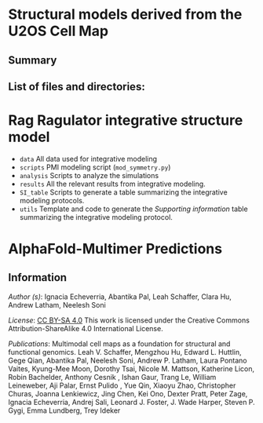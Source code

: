 # Structural models derived from the U2OS Cell Map 

## Summary


## List of files and directories:

# Rag Ragulator integrative structure model

- `data` All data used for integrative modeling
- `scripts` PMI modeling script (`mod_symmetry.py`)
- `analysis` Scripts to analyze the simulations 
- `results` All the relevant results from integrative modeling.
- `SI_table` Scripts to generate a table summarizing the integrative modeling protocols.
- `utils` Template and code to generate the <em>Supporting information</em> table summarizing the integrative modeling protocol.

# AlphaFold-Multimer Predictions

## Information

*Author (s)*: Ignacia Echeverria, Abantika Pal, Leah Schaffer, Clara Hu, Andrew Latham, Neelesh Soni 

_License_: [CC BY-SA 4.0](https://creativecommons.org/licenses/by-sa/4.0/) This work is licensed under the Creative Commons Attribution-ShareAlike 4.0 International License.

_Publications_: Multimodal cell maps as a foundation for structural and functional genomics. Leah V. Schaffer, Mengzhou Hu, Edward L. Huttlin, Gege Qian, Abantika Pal, Neelesh Soni, Andrew P. Latham, Laura Pontano Vaites, Kyung-Mee Moon, Dorothy Tsai, Nicole M. Mattson, Katherine Licon, Robin Bachelder, Anthony Cesnik , Ishan Gaur, Trang Le, William Leineweber, Aji Palar, Ernst Pulido , Yue Qin, Xiaoyu Zhao, Christopher Churas, Joanna Lenkiewicz, Jing Chen, Kei Ono, Dexter Pratt, Peter Zage, Ignacia Echeverria, Andrej Sali, Leonard J. Foster, J. Wade Harper, Steven P. Gygi, Emma Lundberg, Trey Ideker


